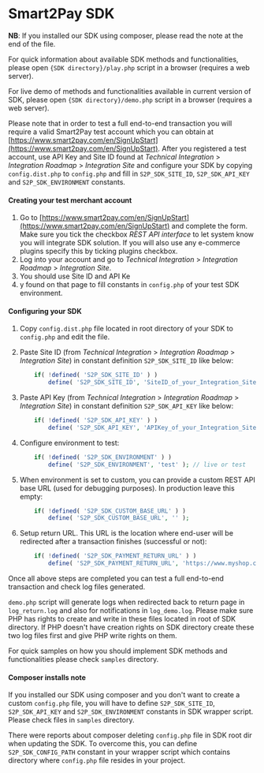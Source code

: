 # Smart2Pay SDK

**NB**: If you installed our SDK using composer, please read the note at the end of the file.

For quick information about available SDK methods and functionalities, please open `{SDK directory}/play.php` script in a browser (requires a web server).

For live demo of methods and functionalities available in current version of SDK, please open `{SDK directory}/demo.php` script in a browser (requires a web server).

Please note that in order to test a full end-to-end transaction you will require a valid Smart2Pay test account which you can obtain at [https://www.smart2pay.com/en/SignUpStart](https://www.smart2pay.com/en/SignUpStart). After you registered a test account, use API Key and Site ID found at _Technical Integration_ > _Integration Roadmap_ > _Integration Site_ and configure your SDK by copying `config.dist.php` to `config.php` and fill in `S2P_SDK_SITE_ID`, `S2P_SDK_API_KEY` and `S2P_SDK_ENVIRONMENT` constants.


#### Creating your test merchant account
1. Go to [https://www.smart2pay.com/en/SignUpStart](https://www.smart2pay.com/en/SignUpStart) and complete the form. Make sure you tick the checkbox _REST API interface_ to let system know you will integrate SDK solution. If you will also use any e-commerce plugins specify this by ticking plugins checkbox.
2. Log into your account and go to _Technical Integration_ > _Integration Roadmap_ > _Integration Site_.
3. You should use Site ID and API Ke
4. y found on that page to fill constants in `config.php` of your test SDK environment.


#### Configuring your SDK
1. Copy `config.dist.php` file located in root directory of your SDK to `config.php` and edit the file.
2. Paste Site ID (from _Technical Integration_ > _Integration Roadmap_ > _Integration Site_) in constant definition `S2P_SDK_SITE_ID` like below:

    ```php
        if( !defined( 'S2P_SDK_SITE_ID' ) )
            define( 'S2P_SDK_SITE_ID', 'SiteID_of_your_Integration_Site' );
    ```
3. Paste API Key (from _Technical Integration_ > _Integration Roadmap_ > _Integration Site_) in constant definition `S2P_SDK_API_KEY` like below:

    ```php
        if( !defined( 'S2P_SDK_API_KEY' ) )
            define( 'S2P_SDK_API_KEY', 'APIKey_of_your_Integration_Site' );
    ```
4. Configure environment to test:
 
    ```php
        if( !defined( 'S2P_SDK_ENVIRONMENT' ) )
            define( 'S2P_SDK_ENVIRONMENT', 'test' ); // live or test
    ```
5. When environment is set to custom, you can provide a custom REST API base URL (used for debugging purposes). In production leave this empty:

    ```php
        if( !defined( 'S2P_SDK_CUSTOM_BASE_URL' ) )
            define( 'S2P_SDK_CUSTOM_BASE_URL', '' );
    ```
6. Setup return URL. This URL is the location where end-user will be redirected after a transaction finishes (successful or not):
 
    ```php
        if( !defined( 'S2P_SDK_PAYMENT_RETURN_URL' ) )
            define( 'S2P_SDK_PAYMENT_RETURN_URL', 'https://www.myshop.com/sdk/samples/_return.php' );
    ```


Once all above steps are completed you can test a full end-to-end transaction and check log files generated.

`demo.php` script will generate logs when redirected back to return page in `log_return.log` and also for notifications in `log_demo.log`. Please make sure PHP has rights to create and write in these files located in root of SDK directory. If PHP doesn't have creation rights on SDK directory create these two log files first and give PHP write rights on them.

For quick samples on how you should implement SDK methods and functionalities please check `samples` directory.

#### Composer installs note

If you installed our SDK using composer and you don't want to create a custom `config.php` file, you will have to define `S2P_SDK_SITE_ID`, `S2P_SDK_API_KEY` and `S2P_SDK_ENVIRONMENT` constants in SDK wrapper script. Please check files in `samples` directory.

There were reports about composer deleting `config.php` file in SDK root dir when updating the SDK. To overcome this, you can define `S2P_SDK_CONFIG_PATH` constant in your wrapper script which contains directory where `config.php` file resides in your project.
